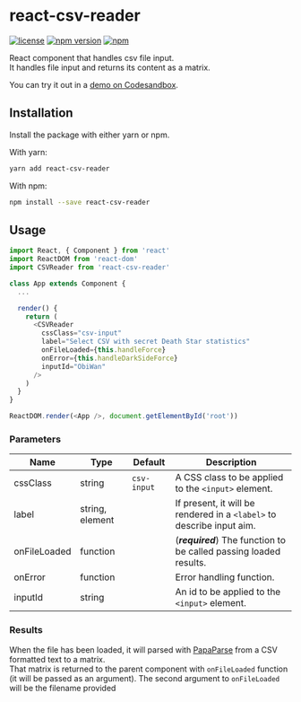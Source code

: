 # react-csv-reader

[![license](https://img.shields.io/github/license/nzambello/react-csv-reader.svg)](https://github.com/nzambello/react-csv-reader/blob/master/LICENSE)
[![npm version](https://badge.fury.io/js/react-csv-reader.svg)](https://www.npmjs.com/package/react-csv-reader)
[![npm](https://img.shields.io/npm/dt/react-csv-reader.svg)](https://www.npmjs.com/package/react-csv-reader)

React component that handles csv file input.  
It handles file input and returns its content as a matrix.  
  
You can try it out in a [demo on Codesandbox](https://codesandbox.io/s/5058ln02lx).

## Installation

Install the package with either yarn or npm.

With yarn:

```sh
yarn add react-csv-reader
```

With npm:

```sh
npm install --save react-csv-reader
```

## Usage

```javascript
import React, { Component } from 'react'
import ReactDOM from 'react-dom'
import CSVReader from 'react-csv-reader'

class App extends Component {
  ...

  render() {
    return (
      <CSVReader
        cssClass="csv-input"
        label="Select CSV with secret Death Star statistics"
        onFileLoaded={this.handleForce}
        onError={this.handleDarkSideForce}
        inputId="ObiWan"
      />
    )
  }
}

ReactDOM.render(<App />, document.getElementById('root'))
```

### Parameters

| Name         | Type            | Default     | Description                                                           |
| ------------ | --------------- | ----------- | --------------------------------------------------------------------- |
| cssClass     | string          | `csv-input` | A CSS class to be applied to the `<input>` element.                   |
| label        | string, element |             | If present, it will be rendered in a `<label>` to describe input aim. |
| onFileLoaded | function        |             | (**_required_**) The function to be called passing loaded results.    |
| onError      | function        |             | Error handling function.                                              |
| inputId      | string          |             | An id to be applied to the `<input>` element.                         |

### Results

When the file has been loaded, it will parsed with [PapaParse](https://github.com/mholt/PapaParse) from a CSV formatted text to a matrix.  
That matrix is returned to the parent component with `onFileLoaded` function (it will be passed as an argument).
The second argument to `onFileLoaded` will be the filename provided

